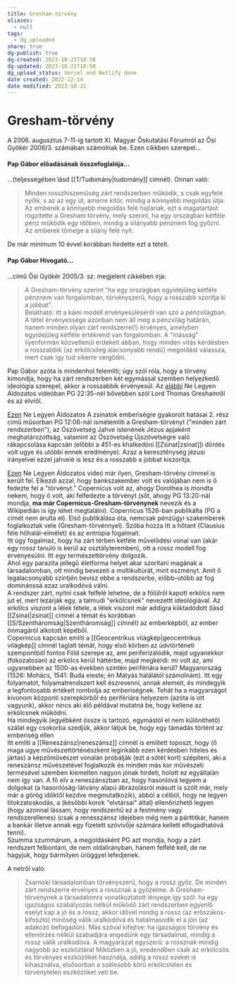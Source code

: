 ```yaml
---
title: Gresham-törvény
aliases:
  - null
tags:
  - dg_uploaded
share: true
dg-publish: true
dg-created: 2023-10-21T10:50
dg-updated: 2023-10-21T10:50
dg_upload_status: Vercel and Netlify done
date created: 2022-12-14
date modified: 2023-10-21
---
```


# Gresham-törvény

A 2006. augusztus 7-11-ig tartott XI. Magyar Őskutatási Fórumról az Ősi Gyökér 2006/3. számában számolnak be. Ezen cikkben szerepel...

#### Pap Gábor előadásának összefoglalója...

...(teljességében lásd [[T/Tudomány\|tudomány]] címnél). Onnan való:  
> Minden rosszhiszeműség zárt rendszerben működik, s csak egyfelé nyílik, s az az egy út, amerre kitör, mindig a könnyebb megoldás útja. Az emberek a könnyebb megoldás felé hajlanak, ezt a magatartást rögzítette a Gresham törvény, mely szerint, ha egy országban kétféle pénz működik egy időben, mindig a silányabb pénznem fog győzni. Az emberek tömege a silány felé nyit.  

De már minimum 10 évvel korábban hirdette ezt a tételt.  

#### Pap Gábor Hívogató...

...című Ősi Gyökér 2005/3. sz. megjelent cikkében írja:  
> A Gresham-törvény szerint "ha egy országban egyidejűleg kétféle pénznem van forgalomban, törvényszerű, hogy a rosszabb szorítja ki a jobbat".  
> Belátható: itt a káini modell érvényesüléséről van szó a pénzvilágban. A tétel érvényessége azonban nem áll meg a pénzvilág határán, hanem minden olyan zárt rendszerre(!) érvényes, amelyben egyidejűleg kétféle értékrend van forgalomban. A "másság" ilyenformán közvetlenül érdekelt abban, hogy minden vitás kérdésben a rosszabbik (az erkölcsileg alacsonyabb rendű) megoldást válassza, mert csak így tud sikerre vergődni.  

Pap Gábor azóta is mindenhol felemlíti; úgy szól róla, hogy a törvény kimondja, hogy ha zárt rendszerben két egymással szemben helyezkedő ideológia szerepel, akkor a rosszabbik érvényesül. Az [alábbi](https://youtu.be/WsxN4DyIXMw) Ne Legyen Áldozatos videóban PG 22:35-nél bővebben szól Lord Thomas Greshamről és az elvről.  

[Ezen](https://www.youtube.com/watch?v=l8Vs52vhuR4) Ne Legyen Áldozatos A zsinatok emberiségre gyakorolt hatásai 2. rész című műsorban PG 12:06-nál ismétemlíti a Gresham-törvényt ("minden zárt rendszerben"), az Ószövetség Jahve istenének Jézus apjaként meghatározottság, valamint az Ószövetség Újszövetségre való rákapcsolása kapcsán (előbbi a 451-es khalkedóni [[Zsinat\|zsinat]]i döntés volt ugye és utóbbi ennek eredménye). Azaz a kereszténység jézusi irányelvei ezzel jahveié is lesz és a rosszabb a jobbat kiszorítja.  

[Ezen](https://www.youtube.com/watch?v=ytnDPJd_N-0) Ne Legyen Áldozatos videó már ilyen, Gresham-törvény címmel is került fel. Elkezdi azzal, hogy bankszakember volt és valójában nem is ő fedezte fel a "törvényt." Copernicus volt az, ahogy Dorothea is mondta nekem, hogy ő volt, aki felfedezte a törvényt (sőt, ahogy PG 13:20-nál mondja, **ma már Copernicus-Gresham-törvénynek** nevezik és a Wikipedián is így lehet megtalálni). Copernicus 1526-ban publikálta (PG a címét nem árulta el). Első publikálása óta, nemcsak pénzügyi szakemberek foglalkoztak vele (Gresham-törvénnyel). Szóba hozza itt a hőtant (Clausius féle hőhalál-elmélet) és az entrópia fogalmait.  
Itt úgy fogalmaz, hogy ha zárt térben kétféle művelődési vonal van (akár egy rossz tanuló is kerül az osztályteremben), ott a rossz modell fog érvényesülni. Itt egy természettörvény dolgozik.  
Ahol egy parazita jellegű életforma helyet akar szorítani magának a társadalomban, ott mindig bevezeti a multikultúrát, mint eszményt. Amit ő legalacsonyabb szintjén bevisz ebbe a rendszerbe, előbb-utóbb az fog dominánssá azaz uralkodóvá válni.  
A rendszer zárt, nyitni csak felfelé lehetne, de a fölülről kapott erkölcs nem jut el, mert lezárják egy, a talmudi "erkölcsnek" nevezettt ideológiával. Az erkölcs viszont a lélek tétele, a lélek viszont már addigra kiiktadódott (lásd [[Zsinat\|zsinat]] címnél a témát és korábban [[S/Szentháromság\|Szentháromság]] címnél) az emberképből, az ember önmagáról alkotott képéből.  
Copernicus kapcsán említi a [[Geocentrikus világkép\|geocentrikus világkép]] címnél taglalt témát, hogy első körben az üdvtörténeti szempontból fontos Föld szerepe az, ami periferizálódik, majd ugyanekkor (fokozatosan) az erkölcs kerül háttérbe, majd megkérdi: mi volt az, ami ugyanebben az 1500-as években szintén perifériára kerül? Magyarország (1526: Mohács, 1541: Buda eleste; én Mátyás halálától számolnám). Itt egy folyamatot, folyamatrendszert kell észrevenni, annak elemeit, és mindegyik a legfontosabb értékeit rombolja az emberiségnek. Tehát ha a magyarságot kivonom központi szerepkörből és perifériára helyezem (azóta is ott vagyunk), akkor nincs aki élő példával mutatná be, hogy kellene az erkölcsnek működni.  
Ha mindegyik (egyébként össze is tartozó, egymástól el nem különíthető) szálat egy csokorba szedjük, akkor látjuk be, hogy egy támadás történt az emberiség ellen  
Itt említi a [[Reneszánsz\|reneszánsz]] címnél is említett toposzt, hogy (ő maga ugye művészettörténészként leginkább ezen kérdésben hiteles és jártas) a képzőművészet vonalán próbálják (ezt a sötét kort) szépíteni, aki a reneszánsz művészetével foglalkozik és minden más kor művészeti termésével szemben kiemelten nagyon jónak hirdeti, holott ez egyáltalán nem így van. A fő elv a reneszánszban az, hogy hasonlóvá tegyem a dolgokat (a hasonlóság-látvány alapú ábrázolásról másutt is szólt már, mely már a görög időktől kezdve megmutatkozik), abból a célból, hogy ne legyen titokzatoskodás, a (későbbi korok "elvtársai" által) ellenőrizhető legyen (hogy azonnal lássam, hogy rendszerhű ez a festmény vagy rendszerellenes) (csak a renesszánsz idejében még nem a párttitkár, hanem a bankár illetve annak egy fizetett szóvivője számára kellett elfogadhatóvá tenni).  
Szumma szummárum, a megoldásként PG azt mondja, hogy a zárt rendszert felbontani, de nem oldalirányban, hanem felfelé kell, de ne hagyjuk, hogy bármilyen ürüggyel lefedjenek.  

A netről való:  
> Zsarnoki társadalomban törvényszerű, hogy a rossz győz. De minden zárt rendszerre érvényes a rossznak a győzelme. A Gresham-törvénynek a társadalomra vonatkoztatott lényege így szól: ha egy igazságos szabályozás nélkül működő zárt rendszerben egyenlő esélyt kap a jó és a rossz, akkor idővel mindig a rossz (az erőszakos-kifosztó) minőség válik uralkodóvá és hatalmasodik el a jón (az adakozó befogadón). Más szóval kifejtve: ha igazságos törvény és ellenőrzés nélkül szabadjára engedünk egy társadalmat, mindig a rossz válik uralkodóvá. A magyarázat egyszerű: a rossznak mindig nagyobb az eszköztára! Miközben a jó, eredendően csak az erkölcsös és törvényes eszközöket használja, addig a rossz ezeket is kihasználva, elsősorban a szélesebb körű erkölcstelen és törvénytelen eszközöket veti be.  